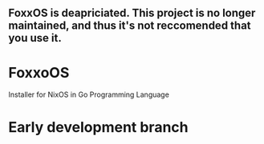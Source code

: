 ## FoxxOS is deapriciated. This project is no longer maintained, and thus it's not reccomended that you use it. 
# FoxxoOS

Installer for NixOS in Go Programming Language

# Early development branch
